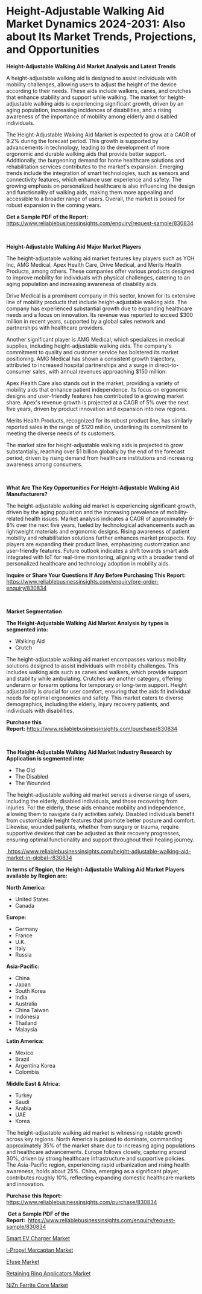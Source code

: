 <p><h1>Height-Adjustable Walking Aid Market Dynamics 2024-2031: Also about Its Market Trends, Projections, and Opportunities</h1></p><p><strong>Height-Adjustable Walking Aid Market Analysis and Latest Trends</strong></p>
<p><p>A height-adjustable walking aid is designed to assist individuals with mobility challenges, allowing users to adjust the height of the device according to their needs. These aids include walkers, canes, and crutches that enhance stability and support while walking. The market for height-adjustable walking aids is experiencing significant growth, driven by an aging population, increasing incidences of disabilities, and a rising awareness of the importance of mobility among elderly and disabled individuals.</p><p>The Height-Adjustable Walking Aid Market is expected to grow at a CAGR of 9.2% during the forecast period. This growth is supported by advancements in technology, leading to the development of more ergonomic and durable walking aids that provide better support. Additionally, the burgeoning demand for home healthcare solutions and rehabilitation services contributes to the market's expansion. Emerging trends include the integration of smart technologies, such as sensors and connectivity features, which enhance user experience and safety. The growing emphasis on personalized healthcare is also influencing the design and functionality of walking aids, making them more appealing and accessible to a broader range of users. Overall, the market is poised for robust expansion in the coming years.</p></p>
<p><strong>Get a Sample PDF of the Report:&nbsp;</strong> <a href="https://www.reliablebusinessinsights.com/enquiry/request-sample/830834?utm_campaign=63&utm_medium=2&utm_source=Github&utm_content=ia&utm_term=18122024&utm_id=height-adjustable-walking-aid">https://www.reliablebusinessinsights.com/enquiry/request-sample/830834</a></p>
<p>&nbsp;</p>
<p><strong>Height-Adjustable Walking Aid Major Market Players</strong></p>
<p><p>The height-adjustable walking aid market features key players such as YCH Inc, AMG Medical, Apex Health Care, Drive Medical, and Merits Health Products, among others. These companies offer various products designed to improve mobility for individuals with physical challenges, catering to an aging population and increasing awareness of disability aids.</p><p>Drive Medical is a prominent company in this sector, known for its extensive line of mobility products that include height-adjustable walking aids. The company has experienced substantial growth due to expanding healthcare needs and a focus on innovation. Its revenue was reported to exceed $300 million in recent years, supported by a global sales network and partnerships with healthcare providers.</p><p>Another significant player is AMG Medical, which specializes in medical supplies, including height-adjustable walking aids. The company's commitment to quality and customer service has bolstered its market positioning. AMG Medical has shown a consistent growth trajectory, attributed to increased hospital partnerships and a surge in direct-to-consumer sales, with annual revenues approaching $150 million.</p><p>Apex Health Care also stands out in the market, providing a variety of mobility aids that enhance patient independence. Its focus on ergonomic designs and user-friendly features has contributed to a growing market share. Apex's revenue growth is projected at a CAGR of 5% over the next five years, driven by product innovation and expansion into new regions.</p><p>Merits Health Products, recognized for its robust product line, has similarly reported sales in the range of $120 million, underlining its commitment to meeting the diverse needs of its customers.</p><p>The market size for height-adjustable walking aids is projected to grow substantially, reaching over $1 billion globally by the end of the forecast period, driven by rising demand from healthcare institutions and increasing awareness among consumers.</p></p>
<p>&nbsp;</p>
<p><strong>What Are The Key Opportunities For Height-Adjustable Walking Aid Manufacturers?</strong></p>
<p><p>The height-adjustable walking aid market is experiencing significant growth, driven by the aging population and the increasing prevalence of mobility-related health issues. Market analysis indicates a CAGR of approximately 6-8% over the next five years, fueled by technological advancements such as lightweight materials and ergonomic designs. Rising awareness of patient mobility and rehabilitation solutions further enhances market prospects. Key players are expanding their product lines, emphasizing customization and user-friendly features. Future outlook indicates a shift towards smart aids integrated with IoT for real-time monitoring, aligning with a broader trend of personalized healthcare and technology adoption in mobility aids.</p></p>
<p><strong>Inquire or Share Your Questions If Any Before Purchasing This Report:</strong> <a href="https://www.reliablebusinessinsights.com/enquiry/pre-order-enquiry/830834?utm_campaign=63&utm_medium=2&utm_source=Github&utm_content=ia&utm_term=18122024&utm_id=height-adjustable-walking-aid">https://www.reliablebusinessinsights.com/enquiry/pre-order-enquiry/830834</a></p>
<p>&nbsp;</p>
<p><strong>Market Segmentation</strong></p>
<p><strong>The Height-Adjustable Walking Aid Market Analysis by types is segmented into:</strong></p>
<p><ul><li>Walking Aid</li><li>Crutch</li></ul></p>
<p><p>The height-adjustable walking aid market encompasses various mobility solutions designed to assist individuals with mobility challenges. This includes walking aids such as canes and walkers, which provide support and stability while ambulating. Crutches are another category, offering underarm or forearm options for temporary or long-term support. Height adjustability is crucial for user comfort, ensuring that the aids fit individual needs for optimal ergonomics and safety. This market caters to diverse demographics, including the elderly, injury recovery patients, and individuals with disabilities.</p></p>
<p><strong>Purchase this Report:&nbsp;</strong><a href="https://www.reliablebusinessinsights.com/purchase/830834?utm_campaign=63&utm_medium=2&utm_source=Github&utm_content=ia&utm_term=18122024&utm_id=height-adjustable-walking-aid">https://www.reliablebusinessinsights.com/purchase/830834</a></p>
<p>&nbsp;</p>
<p><strong>The Height-Adjustable Walking Aid Market Industry Research by Application is segmented into:</strong></p>
<p><ul><li>The Old</li><li>The Disabled</li><li>The Wounded</li></ul></p>
<p><p>The height-adjustable walking aid market serves a diverse range of users, including the elderly, disabled individuals, and those recovering from injuries. For the elderly, these aids enhance mobility and independence, allowing them to navigate daily activities safely. Disabled individuals benefit from customizable height features that promote better posture and comfort. Likewise, wounded patients, whether from surgery or trauma, require supportive devices that can be adjusted as their recovery progresses, ensuring optimal functionality and support throughout their healing journey.</p></p>
<p><a href="https://www.reliablebusinessinsights.com/height-adjustable-walking-aid-market-in-global-r830834?utm_campaign=63&utm_medium=2&utm_source=Github&utm_content=ia&utm_term=18122024&utm_id=height-adjustable-walking-aid">&nbsp;https://www.reliablebusinessinsights.com/height-adjustable-walking-aid-market-in-global-r830834</a></p>
<p><strong>In terms of Region, the Height-Adjustable Walking Aid Market Players available by Region are:</strong></p>
<p>
    <p> <strong> North America: </strong>
        <ul>
            <li>United States</li>
            <li>Canada</li>
        </ul>
        </p> 
    <p> <strong> Europe: </strong>
        <ul>
            <li>Germany</li>
            <li>France</li>
            <li>U.K.</li>
            <li>Italy</li>
            <li>Russia</li>
        </ul>
        </p> 
    <p> <strong> Asia-Pacific: </strong>
        <ul>
            <li>China</li>
            <li>Japan</li>
            <li>South Korea</li>
            <li>India</li>
            <li>Australia</li>
            <li>China Taiwan</li>
            <li>Indonesia</li>
            <li>Thailand</li>
            <li>Malaysia</li>
        </ul>
        </p> 
    <p> <strong> Latin America: </strong>
        <ul>
            <li>Mexico</li>
            <li>Brazil</li>
            <li>Argentina Korea</li>
            <li>Colombia</li>
        </ul>
        </p> 
    <p> <strong> Middle East & Africa: </strong>
        <ul>
            <li>Turkey</li>
            <li>Saudi</li>
            <li>Arabia</li>
            <li>UAE</li>
            <li>Korea</li>
        </ul>
    </p>
    </p>
<p><p>The height-adjustable walking aid market is witnessing notable growth across key regions. North America is poised to dominate, commanding approximately 35% of the market share due to increasing aging populations and healthcare advancements. Europe follows closely, capturing around 30%, driven by strong healthcare infrastructure and supportive policies. The Asia-Pacific region, experiencing rapid urbanization and rising health awareness, holds about 25%. China, emerging as a significant player, contributes roughly 10%, reflecting expanding domestic healthcare markets and innovation.</p></p>
<p><strong>Purchase this Report: </strong><a href="https://www.reliablebusinessinsights.com/purchase/830834?utm_campaign=63&utm_medium=2&utm_source=Github&utm_content=ia&utm_term=18122024&utm_id=height-adjustable-walking-aid">https://www.reliablebusinessinsights.com/purchase/830834</a></p>
<p>&nbsp;<strong>Get a Sample PDF of the Report:&nbsp;&nbsp;</strong><a href="https://www.reliablebusinessinsights.com/enquiry/request-sample/830834?utm_campaign=63&utm_medium=2&utm_source=Github&utm_content=ia&utm_term=18122024&utm_id=height-adjustable-walking-aid">https://www.reliablebusinessinsights.com/enquiry/request-sample/830834</a></p>
<p><strong></strong></p>
<p><p><a href="https://www.linkedin.com/pulse/projected-growth-smart-ev-charger-market-from-2024-2031-88vje?utm_campaign=63&utm_medium=2&utm_source=Github&utm_content=ia&utm_term=18122024&utm_id=height-adjustable-walking-aid">Smart EV Charger Market</a></p><p><a href="https://github.com/millionkaryn68/Market-Research-Report-List-1/blob/main/i-propyl-mercaptan-market.md?utm_campaign=63&utm_medium=2&utm_source=Github&utm_content=ia&utm_term=18122024&utm_id=height-adjustable-walking-aid">i-Propyl Mercaptan Market</a></p><p><a href="https://www.linkedin.com/pulse/efuse-market-analysis-report-key-growth-factors-135-cagr-e2gpe?utm_campaign=63&utm_medium=2&utm_source=Github&utm_content=ia&utm_term=18122024&utm_id=height-adjustable-walking-aid">Efuse Market</a></p><p><a href="https://github.com/JubayerMia832/Market-Research-Report-List-1/blob/main/retaining-ring-applicators-market.md?utm_campaign=63&utm_medium=2&utm_source=Github&utm_content=ia&utm_term=18122024&utm_id=height-adjustable-walking-aid">Retaining Ring Applicators Market</a></p><p><a href="https://www.linkedin.com/pulse/navigating-global-nizn-ferrite-core-market-landscape-trends-rcs9e?utm_campaign=63&utm_medium=2&utm_source=Github&utm_content=ia&utm_term=18122024&utm_id=height-adjustable-walking-aid">NiZn Ferrite Core Market</a></p></p>